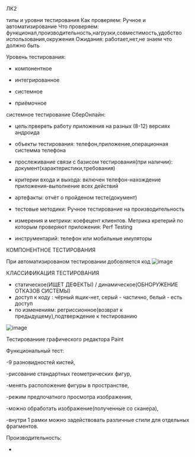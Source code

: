 ЛК2

типы и уровни тестирования
Как проверяем: Ручное и автоматизирование
Что проверяем: функционал,производительность,нагрузки,совместимость,удобство использования,окружения
Ожидания: работает,нет,не знаем что должно быть

Уровень тестирования:

- компонентное

- интегрированное

- системное

- приёмочное

системное тестирование СберОнлайн:

- цель:првереть работу приложения на разных (8-12) версиях андроида

- объекты тестирования: телефон,приложение,операционная системма телефона

- прослеживание связи с базисом тестирования(при наличии): документ(характеристики,требования)

- критерии входа и выхода: включен телефон-нахождение приложения-выполнение всех действий

- артефакты: отчёт о пройденом тесте(документ)

- тестовые методики: Ручное тестирование на производительность

- измерения и метрики: коефецент клиентов. Метрика кретерий по которым проверяют приложения: Perf Testing

- инструментарий: телефон или мобильные имуляторы

КОМПОНЕНТНОЕ ТЕСТИРОВАНИЯ

При автоматизированом тестировании добовляется код 
![image](https://user-images.githubusercontent.com/97594244/215056949-a3a2ef82-307a-4b59-bfce-5765a862be54.png)

КЛАССИФИКАЦИЯ ТЕСТИРОВАНИЯ
- статическое(ИЩЕТ ДЕФЕКТЫ) / динамическое(ОБНОРУЖЕНИЕ ОТКАЗОВ СИСТЕМЫ)
- доступ к коду : чёрный ящик-нет, серый - частично, белый - есть доступ
- по изменениям: регриссионное(возврат к предыдущему),подтверждение к тестированию

![image](https://user-images.githubusercontent.com/97594244/215058293-e341aef3-a5fe-4ed4-99b4-85bd54f4d884.png)

Тестированиие графического редактора Paint

Функциональный тест:

-9 разновидностей кистей,

-рисование стандартных геометрических фигур,

-менять расположение фигуры в пространстве,

-режим предпочатного просмотра изображения,

-можно обработать изображение(полученные со сканера),

-внутри 1 рамки можно задействовать различные стили для отдельных фрагментов.

Производительность: 

-





